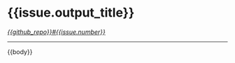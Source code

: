 # {{issue.output_title}}

*[{{github_repo}}#{{issue.number}}](https://github.com/{{github_repo}}/issues/{{issue.number}})*

---

{{body}}
